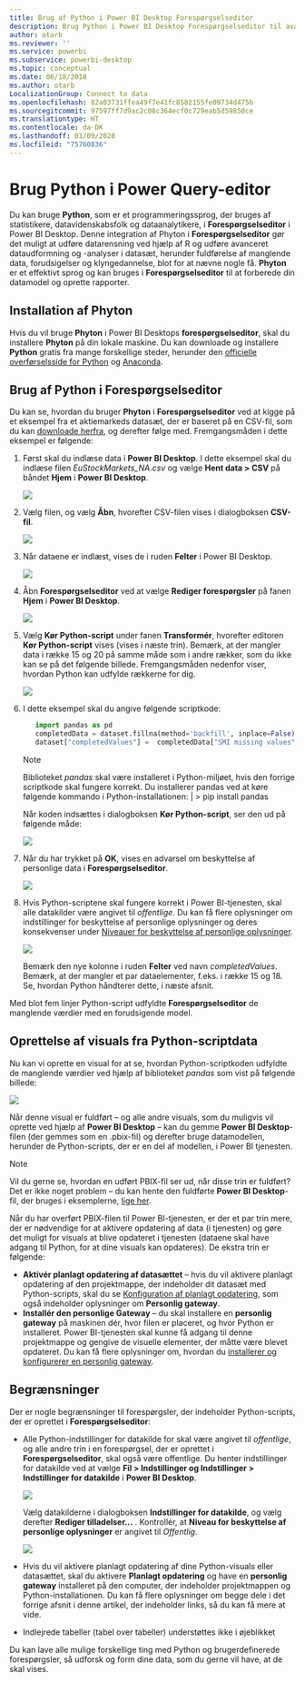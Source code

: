 ```yaml
---
title: Brug af Python i Power BI Desktop Forespørgselseditor
description: Brug Python i Power BI Desktop Forespørgselseditor til avancerede analyser
author: otarb
ms.reviewer: ''
ms.service: powerbi
ms.subservice: powerbi-desktop
ms.topic: conceptual
ms.date: 06/18/2018
ms.author: otarb
LocalizationGroup: Connect to data
ms.openlocfilehash: 82a03731ffea49f7e41fc8582155fe09734d475b
ms.sourcegitcommit: 97597ff7d9ac2c08c364ecf0c729eab5d59850ce
ms.translationtype: HT
ms.contentlocale: da-DK
ms.lasthandoff: 01/09/2020
ms.locfileid: "75760836"
---
```

# <a name="use-python-in-query-editor"></a>Brug Python i Power Query-editor
Du kan bruge **Python**, som er et programmeringssprog, der bruges af statistikere, datavidenskabsfolk og dataanalytikere, i **Forespørgselseditor** i Power BI Desktop. Denne integration af Phyton i **Forespørgselseditor** gør det muligt at udføre datarensning ved hjælp af R og udføre avanceret dataudformning og -analyser i datasæt, herunder fuldførelse af manglende data, forudsigelser og klyngedannelse, blot for at nævne nogle få. **Phyton** er et effektivt sprog og kan bruges i **Forespørgselseditor** til at forberede din datamodel og oprette rapporter.

## <a name="installing-python"></a>Installation af Phyton
Hvis du vil bruge **Phyton** i Power BI Desktops **forespørgselseditor**, skal du installere **Phyton** på din lokale maskine. Du kan downloade og installere **Python** gratis fra mange forskellige steder, herunder den [officielle overførselsside for Python](https://www.python.org/) og [Anaconda](https://anaconda.org/anaconda/python/).

## <a name="using-python-in-query-editor"></a>Brug af Python i Forespørgselseditor
Du kan se, hvordan du bruger **Phyton** i **Forespørgselseditor** ved at kigge på et eksempel fra et aktiemarkeds datasæt, der er baseret på en CSV-fil, som du kan [downloade herfra](https://download.microsoft.com/download/F/8/A/F8AA9DC9-8545-4AAE-9305-27AD1D01DC03/EuStockMarkets_NA.csv), og derefter følge med. Fremgangsmåden i dette eksempel er følgende:

1. Først skal du indlæse data i **Power BI Desktop**. I dette eksempel skal du indlæse filen *EuStockMarkets_NA.csv* og vælge **Hent data > CSV** på båndet **Hjem** i **Power BI Desktop**.
   
   ![](media/desktop-python-in-query-editor/python-in-query-editor-1.png)
2. Vælg filen, og vælg **Åbn**, hvorefter CSV-filen vises i dialogboksen **CSV-fil**.
   
   ![](media/desktop-python-in-query-editor/python-in-query-editor-2.png)
3. Når dataene er indlæst, vises de i ruden **Felter** i Power BI Desktop.
   
   ![](media/desktop-python-in-query-editor/python-in-query-editor-3.png)
4. Åbn **Forespørgselseditor** ved at vælge **Rediger forespørgsler** på fanen **Hjem** i **Power BI Desktop**.
   
   ![](media/desktop-python-in-query-editor/python-in-query-editor-4.png)
5. Vælg **Kør Python-script** under fanen **Transformér**, hvorefter editoren **Kør Python-script** vises (vises i næste trin). Bemærk, at der mangler data i række 15 og 20 på samme måde som i andre rækker, som du ikke kan se på det følgende billede. Fremgangsmåden nedenfor viser, hvordan Python kan udfylde rækkerne for dig.
   
   ![](media/desktop-python-in-query-editor/python-in-query-editor-5.png)
6. I dette eksempel skal du angive følgende scriptkode:
   
    ```python
       import pandas as pd
       completedData = dataset.fillna(method='backfill', inplace=False)
       dataset["completedValues"] =  completedData["SMI missing values"]
   ```

   > [!NOTE]
   > Biblioteket *pandas* skal være installeret i Python-miljøet, hvis den forrige scriptkode skal fungere korrekt. Du installerer pandas ved at køre følgende kommando i Python-installationen: |      > pip install pandas
   > 
   > 
   
   Når koden indsættes i dialogboksen **Kør Python-script**, ser den ud på følgende måde:
   
   ![](media/desktop-python-in-query-editor/python-in-query-editor-5b.png)
7. Når du har trykket på **OK**, vises en advarsel om beskyttelse af personlige data i **Forespørgselseditor**.
   
   ![](media/desktop-python-in-query-editor/python-in-query-editor-6.png)
8. Hvis Python-scriptene skal fungere korrekt i Power BI-tjenesten, skal alle datakilder være angivet til *offentlige*. Du kan få flere oplysninger om indstillinger for beskyttelse af personlige oplysninger og deres konsekvenser under [Niveauer for beskyttelse af personlige oplysninger](desktop-privacy-levels.md).
   
   ![](media/desktop-python-in-query-editor/python-in-query-editor-7.png)
   
   Bemærk den nye kolonne i ruden **Felter** ved navn *completedValues*. Bemærk, at der mangler et par dataelementer, f.eks. i række 15 og 18. Se, hvordan Python håndterer dette, i næste afsnit.
   

Med blot fem linjer Python-script udfyldte **Forespørgselseditor** de manglende værdier med en forudsigende model.

## <a name="creating-visuals-from-python-script-data"></a>Oprettelse af visuals fra Python-scriptdata
Nu kan vi oprette en visual for at se, hvordan Python-scriptkoden udfyldte de manglende værdier ved hjælp af biblioteket *pandas* som vist på følgende billede:

![](media/desktop-python-in-query-editor/python-in-query-editor-8.png)

Når denne visual er fuldført – og alle andre visuals, som du muligvis vil oprette ved hjælp af **Power BI Desktop** – kan du gemme **Power BI Desktop**-filen (der gemmes som en .pbix-fil) og derefter bruge datamodellen, herunder de Python-scripts, der er en del af modellen, i Power BI tjenesten.

> [!NOTE]
> Vil du gerne se, hvordan en udført PBIX-fil ser ud, når disse trin er fuldført? Det er ikke noget problem – du kan hente den fuldførte **Power BI Desktop**-fil, der bruges i eksemplerne, [lige her](https://download.microsoft.com/download/A/B/C/ABCF5589-B88F-49D4-ADEB-4A623589FC09/Complete%20Values%20with%20Python%20in%20PQ.pbix).

Når du har overført PBIX-filen til Power BI-tjenesten, er der et par trin mere, der er nødvendige for at aktivere opdatering af data (i tjenesten) og gøre det muligt for visuals at blive opdateret i tjenesten (dataene skal have adgang til Python, for at dine visuals kan opdateres). De ekstra trin er følgende:

* **Aktivér planlagt opdatering af datasættet** – hvis du vil aktivere planlagt opdatering af den projektmappe, der indeholder dit datasæt med Python-scripts, skal du se [Konfiguration af planlagt opdatering](refresh-scheduled-refresh.md), som også indeholder oplysninger om **Personlig gateway**.
* **Installér den personlige Gateway** – du skal installere en **personlig gateway** på maskinen dér, hvor filen er placeret, og hvor Python er installeret. Power BI-tjenesten skal kunne få adgang til denne projektmappe og gengive de visuelle elementer, der måtte være blevet opdateret. Du kan få flere oplysninger om, hvordan du [installerer og konfigurerer en personlig gateway](personal-gateway.md).

## <a name="limitations"></a>Begrænsninger
Der er nogle begrænsninger til forespørgsler, der indeholder Python-scripts, der er oprettet i **Forespørgselseditor**:

* Alle Python-indstillinger for datakilde for skal være angivet til *offentlige*, og alle andre trin i en forespørgsel, der er oprettet i **Forespørgselseditor**, skal også være offentlige. Du henter indstillinger for datakilde ved at vælge **Fil > Indstillinger og Indstillinger > Indstillinger for datakilde** i **Power BI Desktop**.
  
  ![](media/desktop-python-in-query-editor/python-in-query-editor-9.png)
  
  Vælg datakilderne i dialogboksen **Indstillinger for datakilde**, og vælg derefter **Rediger tilladelser...** . Kontrollér, at **Niveau for beskyttelse af personlige oplysninger** er angivet til *Offentlig*.
  
  ![](media/desktop-python-in-query-editor/python-in-query-editor-10.png)    
* Hvis du vil aktivere planlagt opdatering af dine Python-visuals eller datasættet, skal du aktivere **Planlagt opdatering** og have en **personlig gateway** installeret på den computer, der indeholder projektmappen og Python-installationen. Du kan få flere oplysninger om begge dele i det forrige afsnit i denne artikel, der indeholder links, så du kan få mere at vide.
* Indlejrede tabeller (tabel over tabeller) understøttes ikke i øjeblikket 

Du kan lave alle mulige forskellige ting med Python og brugerdefinerede forespørgsler, så udforsk og form dine data, som du gerne vil have, at de skal vises.

